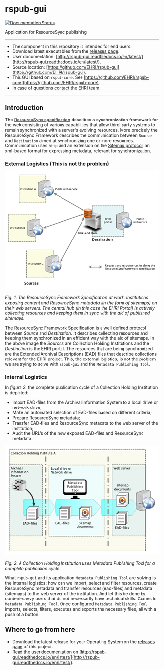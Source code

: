# rspub-gui
[![Documentation Status](http://readthedocs.org/projects/rspub-gui/badge/?version=latest)](http://rspub-gui.readthedocs.io/en/latest/?badge=latest)

Application for ResourceSync publishing

---
- The component in this repository is intended for end users.
- Download latest executables from the [releases page](https://github.com/EHRI/rspub-gui/releases).
- User documentation: [http://rspub-gui.readthedocs.io/en/latest/](http://rspub-gui.readthedocs.io/en/latest/).
- Source location: [https://github.com/EHRI/rspub-gui](https://github.com/EHRI/rspub-gui).
- This GUI based on `rspub-core`. See [https://github.com/EHRI/rspub-core](https://github.com/EHRI/rspub-core).
- In case of questions [contact](https://github.com/EHRI/rspub-gui/issues/new) the EHRI team.

---

## Introduction
The [ResourceSync specification](http://www.openarchives.org/rs/1.0.9/resourcesync) describes 
a synchronization framework for the web consisting of various capabilities that allow third-party systems to remain synchronized with a server's evolving resources.
More precisely the ResourceSync Framework describes the communication between `Source` and `Destination` aimed at
synchronizing one or more resources. Communication uses `http` and an extension on 
the [Sitemap protocol](http://www.sitemaps.org/protocol.html), an xml-based format for expressing metadata, relevant for synchronization.

### External Logistics (This is not the problem)

![ResourceSync](img/resourcesync.png)

_Fig. 1. The ResourceSync Framework Specification at work. Institutions exposing content and ResourceSync metadata
(in the form of sitemaps) on their web servers.
The central hub (in this case the EHRI Portal) is actively collecting resources and keeping them
in sync with the aid of published sitemaps._

The ResourceSync Framework Specification is a well defined protocol between _Source_ and _Destination_.
It describes collecting resources and keeping them synchronized in an efficient way with the aid of sitemaps. In the 
above image the _Sources_ are Collection Holding Institutions and the _Destination_ is the EHRI portal.
The resources that are being synchronized are the Extended Archival Descriptions (EAD) files that describe
collections relevant for the EHRI project. This, the external logistics, is not the problem we are trying
to solve with `rspub-gui` and the `Metadata Publishing Tool`. 

### Internal Logistics
 
 In _figure 2._ the complete publication cycle of a Collection Holding Institution is depicted:  
- Import EAD-files from the Archival Information System to a local drive or network drive;
- Make an automated selection of EAD-files based on different criteria;
- Prepare ResourceSync metadata;
- Transfer EAD-files and ResourceSync metadata to the web server of the institution;
- Audit the URL's of the now exposed EAD-files and ResourceSync metadata.

![Internal](img/internal.png)

_Fig. 2. A Collection Holding Institution uses Metadata Publishing Tool for a complete publication cycle._
  
What `rspub-gui` and its application `Metadata Publishing Tool` are
solving is the internal logistics: how can we import, select and filter resources, create ResourceSync metadata
and transfer resources (ead-files) and metadata (sitemaps) to the web server of the institution. And let this be done
by content-savvy users that do not necessarily have technical skills.
Comes in `Metadata Publishing Tool`.
Once configured `Metadata Publishing Tool` imports, selects, filters, executes and exports the necessary files, 
all with a push of a button. 

## Where to go from here

- Download the latest release for your Operating System 
on the [releases page](https://github.com/EHRI/rspub-gui/releases) of this project.
- Read the user documentation 
on [http://rspub-gui.readthedocs.io/en/latest/](http://rspub-gui.readthedocs.io/en/latest/).






